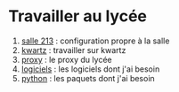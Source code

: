 # Travailler au lycée

1. [salle 213](213.md) : configuration propre à la salle
2. [kwartz](kwartz.md) : travailler sur kwartz
3. [proxy](proxy.md) : le proxy du lycée
5. [logiciels](logiciels.md) : les logiciels dont j'ai besoin
4. [python](python.md) : les paquets dont j'ai besoin

